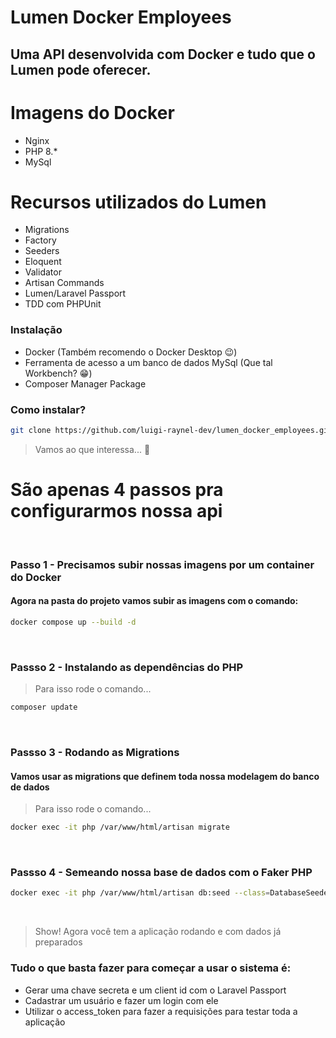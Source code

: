# Lumen Docker Employees
## Uma API desenvolvida com Docker e tudo que o Lumen pode oferecer.

# Imagens do Docker
* Nginx
* PHP 8.*
* MySql

# Recursos utilizados do Lumen
* Migrations
* Factory
* Seeders
* Eloquent
* Validator
* Artisan Commands
* Lumen/Laravel Passport
* TDD com PHPUnit

### Instalação
* Docker (Também recomendo o Docker Desktop 😉)
* Ferramenta de acesso a um banco de dados MySql (Que tal Workbench? 😁)
* Composer Manager Package

### Como instalar?
```sh
git clone https://github.com/luigi-raynel-dev/lumen_docker_employees.git
```

> Vamos ao que interessa... 🏃 
# São apenas 4 passos pra configurarmos nossa api

<br>

### Passo 1 - Precisamos subir nossas imagens por um container do Docker

#### Agora na pasta do projeto vamos subir as imagens com o comando:
```sh
docker compose up --build -d
```

<br>

### Passso 2 - Instalando as dependências do PHP
> Para isso rode o comando...
```sh
composer update
```

<br>

### Passso 3 - Rodando as Migrations
#### Vamos usar as migrations que definem toda nossa modelagem do banco de dados
> Para isso rode o comando...
```sh
docker exec -it php /var/www/html/artisan migrate
```

<br>

### Passso 4 - Semeando nossa base de dados com o Faker PHP

```sh
docker exec -it php /var/www/html/artisan db:seed --class=DatabaseSeeder
```

<br>

> Show! Agora você tem a aplicação rodando e com dados já preparados

### Tudo o que basta fazer para começar a usar o sistema é:
* Gerar uma chave secreta e um client id com o Laravel Passport
* Cadastrar um usuário e fazer um login com ele
* Utilizar o access_token para fazer a requisições para testar toda a aplicação

